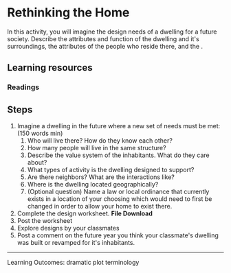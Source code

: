 # Rethinking the Home

In this activity, you will imagine the design needs of a dwelling for a future society. Describe the attributes and function of the dwelling and it's surroundings, the attributes of the people who reside there, and the .


## Learning resources
### Readings

## Steps

1. Imagine a dwelling in the future where a new set of needs must be met: (150 words min)
    1. Who will live there? How do they know each other?
    2. How many people will live in the same structure?
    3. Describe the value system of the inhabitants. What do they care about?
    4. What types of activity is the dwelling designed to support?
    5. Are there neighbors? What are the interactions like?  
    6. Where is the dwelling located geographically?
    7.  (Optional question) Name a law or local ordinance that currently exists in a location of your choosing which would need to first be changed in order to allow your home to exist there.
2. Complete the design worksheet. **File Download**
3. Post the worksheet
4. Explore designs by your classmates
5. Post a comment on the future year you think your classmate's dwelling was built or revamped for it's inhabitants.

---

Learning Outcomes:
dramatic plot
terminology